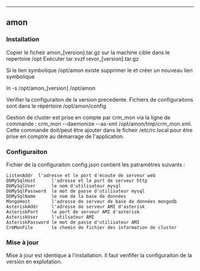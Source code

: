 ----------
amon 
----------

 
### Installation 
Copier le ficheir amon_[version].tar.gz sur la machine cible dans le repertoire /opt
Exécuter tar xvzf revor_[version].tar.gz

Si le lien symbolique  /opt/amon existe supprimer le et créer un nouveau lien symbolique

ln -s /opt/amon_[version] /opt/amon

Verifier la configuraiton de la version precedente.
Fichiers de configuraitons sont dans le répértoire /opt/amon/config

Gestion de cluster est prise en compte par crm_mon via la ligne de commande : crm_mon  --daemonize --as-xml /opt/amon/tmp/crm_mon.xml.
Cette commande doit/peut être ajouter dans le ficheir /etc/rc.local pour être prise en comptre au démarrage de l'application.

### Configuraiton
Fichier de la configuraiton config.json contient les patramètres suivants :

	ListenAddr  l'adresse et le port d'écoute de serveur web
	DbMySqlHost      l'adresse et le port de serveur http
	DbMySqlUser      le nom d'utilisateur mysql 
	DbMySqlPassword  le mot de passe d'utilisateur mysql
	DbMySqlName      le nom de la base de données
	MongoHost        l'adresse de serveur de base de données mongodb
	AsteriskAddr     l'adresse de serveur AMI d'asterisk
	AsteriskPort     le port de serveur AMI d'asterisk
	AsteriskUser     l'utilsateur AMI 
	AsteriskPassword le mot de passe d'utilisateur AMI
	CrmMonFile       le chemin de fichier des information de cluster
	
	


### Mise à jour 
Mise à jour est identique à l'installation. Il faut verififer la configuraiton de la version en explotation.





